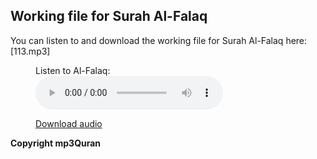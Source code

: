 ## Working file for Surah Al-Falaq

You can listen to and download the working file for Surah Al-Falaq here: [113.mp3]
<figure>
  <figcaption>Listen to Al-Falaq:</figcaption>
  <audio controls src="https://server13.mp3quran.net/husr/113.mp3"></audio>

  <a href="https://server13.mp3quran.net/husr/113.mp3"> Download audio </a>
</figure>

**Copyright mp3Quran**
